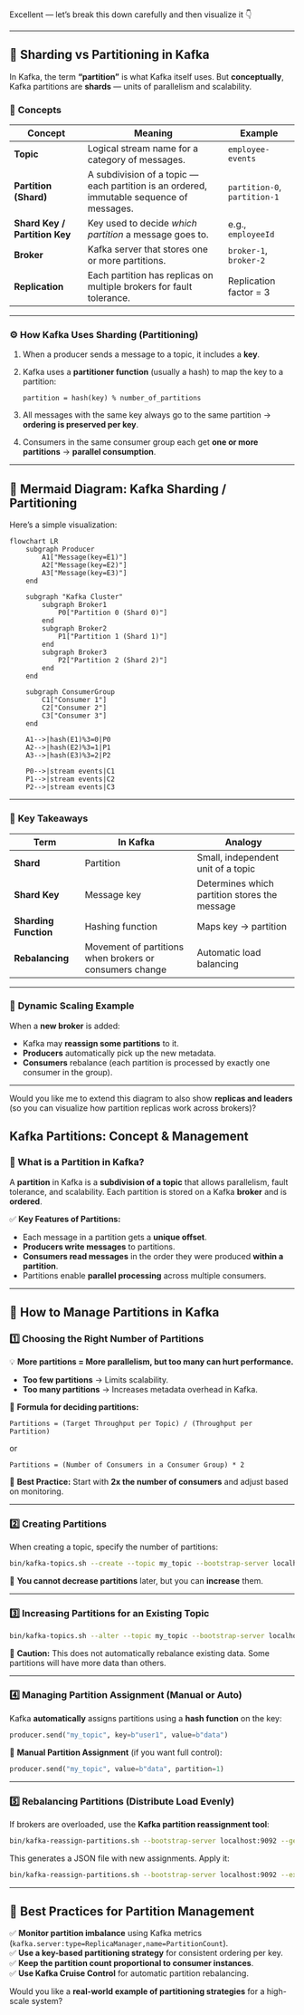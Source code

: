 Excellent — let’s break this down carefully and then visualize it 👇

---

## 🧩 **Sharding vs Partitioning in Kafka**

In Kafka, the term **“partition”** is what Kafka itself uses.
But **conceptually**, Kafka partitions are **shards** — units of parallelism and scalability.

### 🧠 **Concepts**

| Concept                       | Meaning                                                                                  | Example                      |
| ----------------------------- | ---------------------------------------------------------------------------------------- | ---------------------------- |
| **Topic**                     | Logical stream name for a category of messages.                                          | `employee-events`            |
| **Partition (Shard)**         | A subdivision of a topic — each partition is an ordered, immutable sequence of messages. | `partition-0`, `partition-1` |
| **Shard Key / Partition Key** | Key used to decide *which partition* a message goes to.                                  | e.g., `employeeId`           |
| **Broker**                    | Kafka server that stores one or more partitions.                                         | `broker-1`, `broker-2`       |
| **Replication**               | Each partition has replicas on multiple brokers for fault tolerance.                     | Replication factor = 3       |

---

### ⚙️ **How Kafka Uses Sharding (Partitioning)**

1. When a producer sends a message to a topic, it includes a **key**.
2. Kafka uses a **partitioner function** (usually a hash) to map the key to a partition:

   ```
   partition = hash(key) % number_of_partitions
   ```
3. All messages with the same key always go to the same partition → **ordering is preserved per key**.
4. Consumers in the same consumer group each get **one or more partitions** → **parallel consumption**.

---

## 🧭 **Mermaid Diagram: Kafka Sharding / Partitioning**

Here’s a simple visualization:

```mermaid
flowchart LR
    subgraph Producer
        A1["Message(key=E1)"]
        A2["Message(key=E2)"]
        A3["Message(key=E3)"]
    end

    subgraph "Kafka Cluster"
        subgraph Broker1
            P0["Partition 0 (Shard 0)"]
        end
        subgraph Broker2
            P1["Partition 1 (Shard 1)"]
        end
        subgraph Broker3
            P2["Partition 2 (Shard 2)"]
        end
    end

    subgraph ConsumerGroup
        C1["Consumer 1"]
        C2["Consumer 2"]
        C3["Consumer 3"]
    end

    A1-->|hash(E1)%3=0|P0
    A2-->|hash(E2)%3=1|P1
    A3-->|hash(E3)%3=2|P2

    P0-->|stream events|C1
    P1-->|stream events|C2
    P2-->|stream events|C3
```

---

### 🧩 **Key Takeaways**

| Term                  | In Kafka                                                | Analogy                                       |
| --------------------- | ------------------------------------------------------- | --------------------------------------------- |
| **Shard**             | Partition                                               | Small, independent unit of a topic            |
| **Shard Key**         | Message key                                             | Determines which partition stores the message |
| **Sharding Function** | Hashing function                                        | Maps key → partition                          |
| **Rebalancing**       | Movement of partitions when brokers or consumers change | Automatic load balancing                      |

---

### 🔁 **Dynamic Scaling Example**

When a **new broker** is added:

* Kafka may **reassign some partitions** to it.
* **Producers** automatically pick up the new metadata.
* **Consumers** rebalance (each partition is processed by exactly one consumer in the group).

---

Would you like me to extend this diagram to also show **replicas and leaders** (so you can visualize how partition replicas work across brokers)?



## **Kafka Partitions: Concept & Management**  

### **🔹 What is a Partition in Kafka?**  
A **partition** in Kafka is a **subdivision of a topic** that allows parallelism, fault tolerance, and scalability. Each partition is stored on a Kafka **broker** and is **ordered**.  

✅ **Key Features of Partitions:**  
- Each message in a partition gets a **unique offset**.  
- **Producers write messages** to partitions.  
- **Consumers read messages** in the order they were produced **within a partition**.  
- Partitions enable **parallel processing** across multiple consumers.  

---

## **🔹 How to Manage Partitions in Kafka**  

### **1️⃣ Choosing the Right Number of Partitions**  
💡 **More partitions = More parallelism, but too many can hurt performance.**  
- **Too few partitions** → Limits scalability.  
- **Too many partitions** → Increases metadata overhead in Kafka.  

🔹 **Formula for deciding partitions:**  
```
Partitions = (Target Throughput per Topic) / (Throughput per Partition)
```
or  
```
Partitions = (Number of Consumers in a Consumer Group) * 2
```
🚀 **Best Practice:** Start with **2x the number of consumers** and adjust based on monitoring.  

---

### **2️⃣ Creating Partitions**
When creating a topic, specify the number of partitions:  
```bash
bin/kafka-topics.sh --create --topic my_topic --bootstrap-server localhost:9092 --partitions 3 --replication-factor 2
```
🛑 **You cannot decrease partitions** later, but you can **increase** them.

---

### **3️⃣ Increasing Partitions for an Existing Topic**
```bash
bin/kafka-topics.sh --alter --topic my_topic --bootstrap-server localhost:9092 --partitions 6
```
🚨 **Caution:** This does not automatically rebalance existing data. Some partitions will have more data than others.

---

### **4️⃣ Managing Partition Assignment (Manual or Auto)**
Kafka **automatically** assigns partitions using a **hash function** on the key:  
```python
producer.send("my_topic", key=b"user1", value=b"data")
```
🔹 **Manual Partition Assignment** (if you want full control):  
```python
producer.send("my_topic", value=b"data", partition=1)
```

---

### **5️⃣ Rebalancing Partitions (Distribute Load Evenly)**
If brokers are overloaded, use the **Kafka partition reassignment tool**:
```bash
bin/kafka-reassign-partitions.sh --bootstrap-server localhost:9092 --generate
```
This generates a JSON file with new assignments. Apply it:  
```bash
bin/kafka-reassign-partitions.sh --bootstrap-server localhost:9092 --execute --reassignment-json-file reassignment.json
```

---

## **🔹 Best Practices for Partition Management**
✅ **Monitor partition imbalance** using Kafka metrics (`kafka.server:type=ReplicaManager,name=PartitionCount`).  
✅ **Use a key-based partitioning strategy** for consistent ordering per key.  
✅ **Keep the partition count proportional to consumer instances**.  
✅ **Use Kafka Cruise Control** for automatic partition rebalancing.  

Would you like a **real-world example of partitioning strategies** for a high-scale system?
